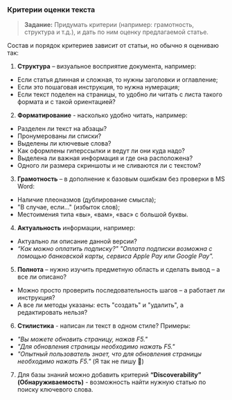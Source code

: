 ### Критерии оценки текста
> **Задание:** Придумать критерии (например: грамотность, структура и т.д.), и дать по ним оценку предлагаемой статье.

Состав и порядок критериев зависит от статьи, но обычно я оцениваю так:

1. **Структура** – визуальное восприятие документа, например:
- Если статья длинная и сложная, то нужны заголовки и оглавление;
- Если это пошаговая инструкция, то нужна нумерация;
- Если текст поделен на страницы, то удобно ли читать с листа такого формата и с такой ориентацией?
2. **Форматирование** - насколько удобно читать, например:
- Разделен ли текст на абзацы?
- Пронумерованы ли списки?
- Выделены ли ключевые слова?
- Как оформлены гиперссылки и ведут ли они куда надо?
- Выделена ли важная информация и где она расположена?
- Одного ли размера скриншоты и не сливаются ли с текстом?
3. **Грамотность** – в дополнение к базовым ошибкам без проверки в MS Word:
- Наличие плеоназмов (дублирование смысла);
- "В случае, если..." (избыток слов);
- Местоимения типа «вы», «вам», «вас» с большой буквы.
4. **Актуальность** информации, например:
- Актуально ли описание данной версии?
- *“Как можно оплатить подписку?" "Оплата подписки возможна с помощью банковской карты, сервиса Apple Pay или Google Pay".*
5. **Полнота** – нужно изучить предметную область и сделать вывод – а все ли описано?
- Можно просто проверить последовательность шагов – а работает ли инструкция?
- А все ли методы указаны: есть "создать" и "удалить", а редактировать нельзя?
6. **Стилистика** - написан ли текст в одном стиле? Примеры:
- *"Вы можете обновить страницу, нажав F5."*
- *"Для обновления страницы необходимо нажать F5."*
- *"Опытный пользователь знает, что для обновления страницы необходимо нажать F5."* (Я так не пишу :slightly_smiling_face:)
7. Для базы знаний можно добавить критерий **“Discoverability” (Обнаруживаемость)** - возможность найти нужную статью по поиску ключевого слова.
